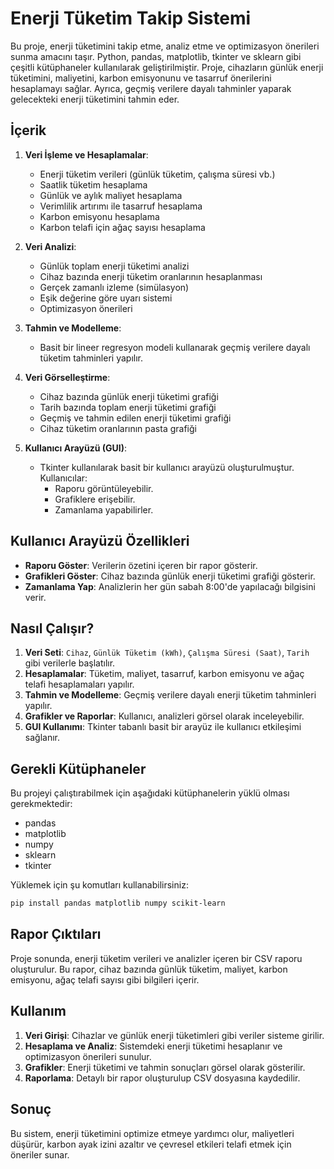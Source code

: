 # Enerji Tüketim Takip Sistemi

Bu proje, enerji tüketimini takip etme, analiz etme ve optimizasyon önerileri sunma amacını taşır. Python, pandas, matplotlib, tkinter ve sklearn gibi çeşitli kütüphaneler kullanılarak geliştirilmiştir. Proje, cihazların günlük enerji tüketimini, maliyetini, karbon emisyonunu ve tasarruf önerilerini hesaplamayı sağlar. Ayrıca, geçmiş verilere dayalı tahminler yaparak gelecekteki enerji tüketimini tahmin eder.

## İçerik

1. **Veri İşleme ve Hesaplamalar**:
   - Enerji tüketim verileri (günlük tüketim, çalışma süresi vb.)
   - Saatlik tüketim hesaplama
   - Günlük ve aylık maliyet hesaplama
   - Verimlilik artırımı ile tasarruf hesaplama
   - Karbon emisyonu hesaplama
   - Karbon telafi için ağaç sayısı hesaplama

2. **Veri Analizi**:
   - Günlük toplam enerji tüketimi analizi
   - Cihaz bazında enerji tüketim oranlarının hesaplanması
   - Gerçek zamanlı izleme (simülasyon)
   - Eşik değerine göre uyarı sistemi
   - Optimizasyon önerileri

3. **Tahmin ve Modelleme**:
   - Basit bir lineer regresyon modeli kullanarak geçmiş verilere dayalı tüketim tahminleri yapılır.

4. **Veri Görselleştirme**:
   - Cihaz bazında günlük enerji tüketimi grafiği
   - Tarih bazında toplam enerji tüketimi grafiği
   - Geçmiş ve tahmin edilen enerji tüketimi grafiği
   - Cihaz tüketim oranlarının pasta grafiği

5. **Kullanıcı Arayüzü (GUI)**:
   - Tkinter kullanılarak basit bir kullanıcı arayüzü oluşturulmuştur. Kullanıcılar:
     - Raporu görüntüleyebilir.
     - Grafiklere erişebilir.
     - Zamanlama yapabilirler.

## Kullanıcı Arayüzü Özellikleri

- **Raporu Göster**: Verilerin özetini içeren bir rapor gösterir.
- **Grafikleri Göster**: Cihaz bazında günlük enerji tüketimi grafiği gösterir.
- **Zamanlama Yap**: Analizlerin her gün sabah 8:00'de yapılacağı bilgisini verir.

## Nasıl Çalışır?

1. **Veri Seti**: `Cihaz`, `Günlük Tüketim (kWh)`, `Çalışma Süresi (Saat)`, `Tarih` gibi verilerle başlatılır.
2. **Hesaplamalar**: Tüketim, maliyet, tasarruf, karbon emisyonu ve ağaç telafi hesaplamaları yapılır.
3. **Tahmin ve Modelleme**: Geçmiş verilere dayalı enerji tüketim tahminleri yapılır.
4. **Grafikler ve Raporlar**: Kullanıcı, analizleri görsel olarak inceleyebilir.
5. **GUI Kullanımı**: Tkinter tabanlı basit bir arayüz ile kullanıcı etkileşimi sağlanır.

## Gerekli Kütüphaneler

Bu projeyi çalıştırabilmek için aşağıdaki kütüphanelerin yüklü olması gerekmektedir:

- pandas
- matplotlib
- numpy
- sklearn
- tkinter

Yüklemek için şu komutları kullanabilirsiniz:

```bash
pip install pandas matplotlib numpy scikit-learn
```

## Rapor Çıktıları

Proje sonunda, enerji tüketim verileri ve analizler içeren bir CSV raporu oluşturulur. Bu rapor, cihaz bazında günlük tüketim, maliyet, karbon emisyonu, ağaç telafi sayısı gibi bilgileri içerir.

## Kullanım

1. **Veri Girişi**: Cihazlar ve günlük enerji tüketimleri gibi veriler sisteme girilir.
2. **Hesaplama ve Analiz**: Sistemdeki enerji tüketimi hesaplanır ve optimizasyon önerileri sunulur.
3. **Grafikler**: Enerji tüketimi ve tahmin sonuçları görsel olarak gösterilir.
4. **Raporlama**: Detaylı bir rapor oluşturulup CSV dosyasına kaydedilir.

## Sonuç

Bu sistem, enerji tüketimini optimize etmeye yardımcı olur, maliyetleri düşürür, karbon ayak izini azaltır ve çevresel etkileri telafi etmek için öneriler sunar.
